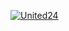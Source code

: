 [![United24](https://raw.githubusercontent.com/seerge/g-helper/main/docs/ua.png)](https://u24.gov.ua/)
